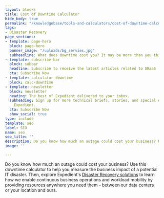```yaml
---
layout: blocks
title: Cost of Downtime Calculator
hide_body: true
permalink: "/knowledgebase/tools-and-calculators/cost-of-downtime-calculator/"
tags:
- Disaster Recovery
page_sections:
- template: page-hero
  block: page-hero
  banner_image: "/uploads/bg_servies.jpg"
  subheadline: What does downtime cost you? It may be more than you think! 
- template: subscribe-bar
  block: subbar
  headline: Subscribe to receive the latest articles related to DRaaS
  cta: Subscribe Now
- template: calculator-downtime
  block: calc-downtime
- template: newsletter
  block: newsletter
  heading: The best of Expedient delivered to your inbox.
  subheading: Sign up for more technical briefs, stories, and special offers from
    Expedient.
  cta: Subscribe Now
  show_social: true
type: include
template: seo
label: SEO
name: seo
seo_title: ''
description: Do you know how much an outage could cost your business? Use this downtime calculator to help you measure the business impact of a potential IT disaster.
image: ''

---
```


Do you know how much an outage could cost your business? Use this downtime calculator to help you measure the business impact of a potential IT disaster. Then, explore Expedient's <a href="/services/disaster-recovery/" target="_blank">Disaster Recovery solutions</a> to learn how we enable continuous business operations and workload mobility by providing resources anywhere you need them – between our data centers or your location and ours.
